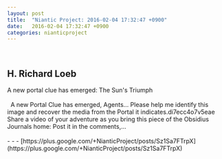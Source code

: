 ```yaml
---
layout: post
title:  "Niantic Project: 2016-02-04 17:32:47 +0900"
date:   2016-02-04 17:32:47 +0900
categories: nianticproject
---
```

<div class="shared"><br /><h2>H. Richard Loeb</h2>A new portal clue has emerged: The Sun's Triumph<br /><br />  A new Portal Clue has emerged, Agents… Please help me identify this image and recover the media from the Portal it indicates.di7ecc4o7v5eae Share a video of your adventure as you bring this piece of the Obsidius Journals home: Post it in the comments,…<br /><br /></div>
- - -
[https://plus.google.com/+NianticProject/posts/Sz1Sa7FTrpX](https://plus.google.com/+NianticProject/posts/Sz1Sa7FTrpX)
